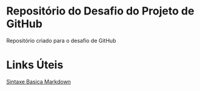 # Repositório do Desafio do Projeto de GitHub
Repositório criado para o desafio de GitHub

# Links Úteis
[Sintaxe Basica Markdown]()
